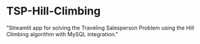 # TSP-Hill-Climbing
"Streamlit app for solving the Traveling Salesperson Problem using the Hill Climbing algorithm with MySQL integration."
